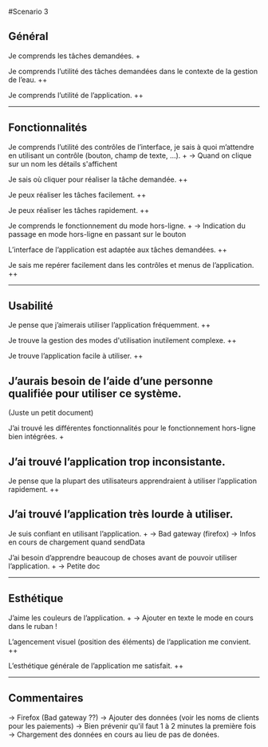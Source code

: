 #Scenario 3

## Général

Je comprends les tâches demandées. 
+

Je comprends l’utilité des tâches demandées dans le contexte de la gestion de l’eau.
++

Je comprends l’utilité de l’application.
++




------------------------------------------------------------------------------
## Fonctionnalités

Je comprends l’utilité des contrôles de l’interface, je sais à quoi m’attendre en utilisant un contrôle (bouton, champ de texte, ...).
+
	-> Quand on clique sur un nom les détails s'affichent 

Je sais où cliquer pour réaliser la tâche demandée.
++

Je peux réaliser les tâches facilement.
++

Je peux réaliser les tâches rapidement.
++

Je comprends le fonctionnement du mode hors-ligne.
+
	-> Indication du passage en mode hors-ligne en passant sur le bouton

L’interface de l’application est adaptée aux tâches demandées.
	++

Je sais me repérer facilement dans les contrôles et menus de l’application.
	++





-------------------------------------------------------------------------------
## Usabilité

Je pense que j’aimerais utiliser l’application fréquemment.
++

Je trouve la gestion des modes d'utilisation inutilement complexe.
++

Je trouve l’application facile à utiliser.
++

J’aurais besoin de l’aide d’une personne qualifiée pour utiliser ce système.
--
(Juste un petit document)

J’ai trouvé les différentes fonctionnalités pour le fonctionnement hors-ligne bien intégrées.
+


J’ai trouvé l’application trop inconsistante.
--


Je pense que la plupart des utilisateurs apprendraient à utiliser l’application rapidement.
++

J’ai trouvé l’application très lourde à utiliser.
--

Je suis confiant en utilisant l’application.
+ 
	-> Bad gateway (firefox)
	-> Infos en cours de chargement quand sendData

J’ai besoin d’apprendre beaucoup de choses avant de pouvoir utiliser l’application.
+
	-> Petite doc 






----------------------------------------------------------------------------------
## Esthétique

J’aime les couleurs de l’application.
+
	-> Ajouter en texte le mode en cours dans le ruban !

L’agencement visuel (position des éléments) de l’application me convient.
++

L’esthétique générale de l’application me satisfait.
++



----------------------------------------------------------------------------------
## Commentaires
-> Firefox (Bad gateway ??)
-> Ajouter des données (voir les noms de clients pour les paiements) 
-> Bien prévenir qu'il faut 1 à 2 minutes la première fois
-> Chargement des données en cours au lieu de pas de donées.









